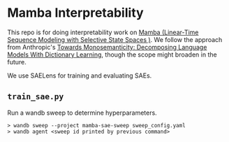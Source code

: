 # Mamba Interpretability

This repo is for doing interpretability work on [Mamba (Linear-Time Sequence Modeling with Selective State Spaces
)](https://arxiv.org/abs/2312.00752). We follow the approach from Anthropic's [Towards Monosemanticity: Decomposing Language Models With Dictionary Learning](https://transformer-circuits.pub/2023/monosemantic-features/index.html), though the scope might broaden in the future.

We use SAELens for training and evaluating SAEs.

## `train_sae.py`

Run a wandb sweep to determine hyperparameters.

```
> wandb sweep --project mamba-sae-sweep sweep_config.yaml
> wandb agent <sweep id printed by previous command>
```
